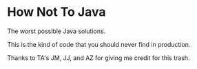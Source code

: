 How Not To Java
============

The worst possible Java solutions.

This is the kind of code that you should never find in production.

Thanks to TA's JM, JJ, and AZ for giving me credit for this trash.
